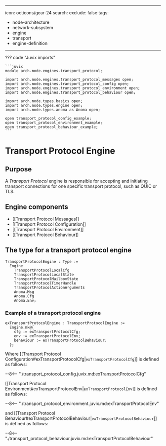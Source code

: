   ---
icon: octicons/gear-24
search:
  exclude: false
tags:
  - node-architecture
  - network-subsystem
  - engine
  - transport
  - engine-definition
---

??? code "Juvix imports"

    ```juvix
    module arch.node.engines.transport_protocol;

    import arch.node.engines.transport_protocol_messages open;
    import arch.node.engines.transport_protocol_config open;
    import arch.node.engines.transport_protocol_environment open;
    import arch.node.engines.transport_protocol_behaviour open;

    import arch.node.types.basics open;
    import arch.node.types.engine open;
    import arch.node.types.anoma as Anoma open;

    open transport_protocol_config_example;
    open transport_protocol_environment_example;
    open transport_protocol_behaviour_example;
    ```

# Transport Protocol Engine

## Purpose

A *Transport Protocol* engine is responsible for accepting and initiating
transport connections for one specific transport protocol, such as QUIC or TLS.

## Engine components

- [[Transport Protocol Messages]]
- [[Transport Protocol Configuration]]
- [[Transport Protocol Environment]]
- [[Transport Protocol Behaviour]]

## The type for a transport protocol engine

<!-- --8<-- [start:TransportProtocolEngine] -->
```juvix
TransportProtocolEngine : Type :=
  Engine
    TransportProtocolLocalCfg
    TransportProtocolLocalState
    TransportProtocolMailboxState
    TransportProtocolTimerHandle
    TransportProtocolActionArguments
    Anoma.Msg
    Anoma.Cfg
    Anoma.Env;
```
<!-- --8<-- [end:TransportProtocolEngine] -->

### Example of a transport protocol engine

<!-- --8<-- [start:exTransportProtocolEngine] -->
```juvix
exTransportProtocolEngine : TransportProtocolEngine :=
  Engine.mk@{
    cfg := exTransportProtocolCfg;
    env := exTransportProtocolEnv;
    behaviour := exTransportProtocolBehaviour;
  };
```
<!-- --8<-- [end:exTransportProtocolEngine] -->

Where [[Transport Protocol Configuration#exTransportProtocolCfg|`exTransportProtocolCfg`]] is defined as follows:

--8<-- "./transport_protocol_config.juvix.md:exTransportProtocolCfg"

[[Transport Protocol Environment#exTransportProtocolEnv|`exTransportProtocolEnv`]] is defined as follows:

--8<-- "./transport_protocol_environment.juvix.md:exTransportProtocolEnv"

and [[Transport Protocol Behaviour#exTransportProtocolBehaviour|`exTransportProtocolBehaviour`]] is defined as follows:

--8<-- "./transport_protocol_behaviour.juvix.md:exTransportProtocolBehaviour"
